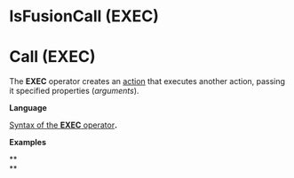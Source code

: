 # lsFusionCall (EXEC)

# Call (EXEC)

The **EXEC** operator creates an [action](Actions.md) that executes another action, passing it specified properties (*arguments*).

**Language**

[Syntax of the **EXEC** operator](EXEC_operator.md)**.**

**Examples**



**  
**

  
